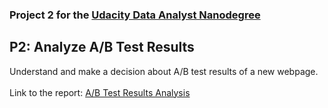 ### Project 2 for the [Udacity Data Analyst Nanodegree](https://www.udacity.com/course/data-analyst-nanodegree--nd002)

## P2: Analyze A/B Test Results
Understand and make a decision about A/B test results of a new webpage.<br>
<br>
Link to the report: [A/B Test Results Analysis](https://janamalesova.github.io/Udacity-Data-Analyst-Nanodegree/P2/)<br>